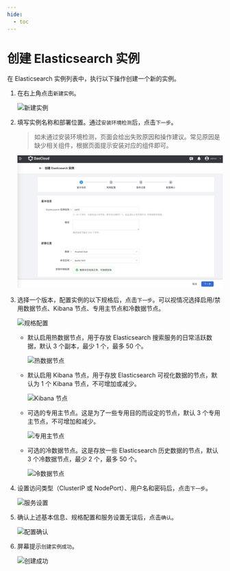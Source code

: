 ```yaml
---
hide:
  - toc
---
```


# 创建 Elasticsearch 实例

在 Elasticsearch 实例列表中，执行以下操作创建一个新的实例。

1. 在右上角点击`新建实例`。

    ![新建实例](https://docs.daocloud.io/daocloud-docs-images/docs/middleware/elasticsearch/images/create01.png)

2. 填写实例名称和部署位置。通过`安装环境检测`后，点击`下一步`。

    > 如未通过安装环境检测，页面会给出失败原因和操作建议。常见原因是缺少相关组件，根据页面提示安装对应的组件即可。

    ![基本信息](../images/create02.png)

3. 选择一个版本，配置实例的以下规格后，点击`下一步`。可以视情况选择启用/禁用数据节点、Kibana 节点、专用主节点和冷数据节点。

    ![规格配置](https://docs.daocloud.io/daocloud-docs-images/docs/middleware/elasticsearch/images/create03.png)
  
    - 默认启用热数据节点，用于存放 Elasticsearch 搜索服务的日常活跃数据，默认 3 个副本，最少 1 个，最多 50 个。

        ![热数据节点](https://docs.daocloud.io/daocloud-docs-images/docs/middleware/elasticsearch/images/create03-1.png)

    - 默认启用 Kibana 节点，用于存放 Elasticsearch 可视化数据的节点，默认为 1 个 Kibana 节点，不可增加或减少。

        ![Kibana 节点](https://docs.daocloud.io/daocloud-docs-images/docs/middleware/elasticsearch/images/create03-2.png)

    - 可选的专用主节点。这是为了一些专用目的而设定的节点，默认 3 个专用主节点，不可增加和减少。

        ![专用主节点](https://docs.daocloud.io/daocloud-docs-images/docs/middleware/elasticsearch/images/create03-3.png)

    - 可选的冷数据节点。这是存放一些 Elasticsearch 历史数据的节点，默认 3 个冷数据节点，最少 2 个，最多 50 个。

        ![冷数据节点](https://docs.daocloud.io/daocloud-docs-images/docs/middleware/elasticsearch/images/create03-4.png)

4. 设置访问类型（ClusterIP 或 NodePort）、用户名和密码后，点击`下一步`。

    ![服务设置](https://docs.daocloud.io/daocloud-docs-images/docs/middleware/elasticsearch/images/create04.png)

5. 确认上述基本信息、规格配置和服务设置无误后，点击`确认`。

    ![配置确认](https://docs.daocloud.io/daocloud-docs-images/docs/middleware/elasticsearch/images/create05.png)

6. 屏幕提示`创建实例成功`。

    ![创建成功](https://docs.daocloud.io/daocloud-docs-images/docs/middleware/elasticsearch/images/create06.png)
